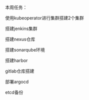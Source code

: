 本周任务：

使用kubeoperator进行集群搭建2个集群

搭建jenkins集群

搭建nexus仓库

搭建sonarqube环境

搭建harbor

gitlab仓库搭建

部署argocd

etcd备份

